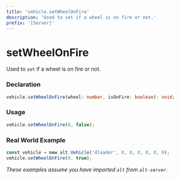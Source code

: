 ```yaml
---
title: 'vehicle.setWheelOnFire'
description: 'Used to set if a wheel is on fire or not.'
prefix: '[Server]'
---
```


# setWheelOnFire

Used to `set` if a wheel is on fire or not.

### Declaration

```typescript
vehicle.setWheelOnFire(wheel: number, isOnFire: boolean): void;
```

### Usage

```js
vehicle.setWheelOnFire(0, false);
```

### Real World Example

```js
const vehicle = new alt.Vehicle('dloader', 0, 0, 0, 0, 0, 0);
vehicle.setWheelOnFire(0, true);
```

_These examples assume you have imported `alt` from `alt-server`._